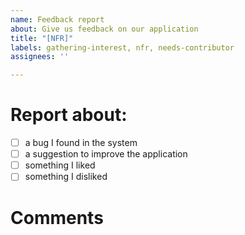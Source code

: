 ```yaml
---
name: Feedback report
about: Give us feedback on our application
title: "[NFR]"
labels: gathering-interest, nfr, needs-contributor
assignees: ''

---
```


<!-- Please add X between [ ] if true. Otherwise leave empty. -->

# Report about:

- [ ] a bug I found in the system
- [ ] a suggestion to improve the application
- [ ] something I liked
- [ ] something I disliked

# Comments
<!-- Write your comments under this line -->






<!-- 
####################################################################################################
# If your report is regarding a bug found in the system, please provide us steps to reproduce it!  #
####################################################################################################
-->
